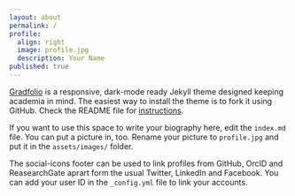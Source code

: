 ```yaml
---
layout: about
permalink: /
profile:
  align: right
  image: profile.jpg
  description: Your Name
published: true
---
```


[Gradfolio](https://github.com/jitinnair1/gradfolio) is a responsive, dark-mode ready Jekyll theme designed keeping academia in mind. The easiest way to install the theme is to fork it using GitHub. Check the README file for [instructions](https://github.com/jitinnair1/gradfolio#installation).

If you want to use this space to write your biography here, edit the `index.md` file. You can put a picture in, too. Rename your picture to `profile.jpg` and put it in the `assets/images/` folder.

The social-icons footer can be used to link profiles from GitHub, OrcID and ReasearchGate aprart form the usual Twitter, LinkedIn and Facebook. You can add your user ID in the `_config.yml` file to link your accounts.
